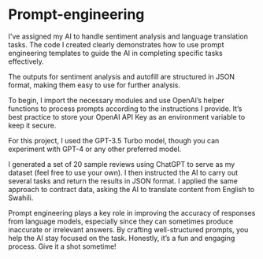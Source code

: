 # Prompt-engineering
I've assigned my AI to handle sentiment analysis and language translation tasks. The code I created clearly demonstrates how to use prompt engineering templates to guide the AI in completing specific tasks effectively. 

The outputs for sentiment analysis and autofill are structured in JSON format, making them easy to use for further analysis.

To begin, I import the necessary modules and use OpenAI’s helper functions to process prompts according to the instructions I provide. It’s best practice to store your OpenAI API Key as an environment variable to keep it secure.

For this project, I used the GPT-3.5 Turbo model, though you can experiment with GPT-4 or any other preferred model.

I generated a set of 20 sample reviews using ChatGPT to serve as my dataset (feel free to use your own). I then instructed the AI to carry out several tasks and return the results in JSON format. I applied the same approach to contract data, asking the AI to translate content from English to Swahili.

Prompt engineering plays a key role in improving the accuracy of responses from language models, especially since they can sometimes produce inaccurate or irrelevant answers. By crafting well-structured prompts, you help the AI stay focused on the task. Honestly, it’s a fun and engaging process. Give it a shot sometime!
